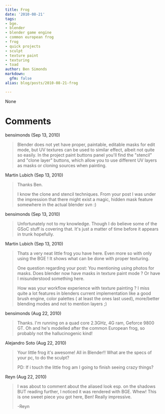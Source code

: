```yaml
---
title: Frog
date: '2010-08-21'
tags:
- bge.
- blender
- blender game engine
- common european frog
- frog
- quick projects
- sculpt
- texture paint
- texturing
- toad
author: Ben Simonds
markdown:
  gfm: false
alias: blog/posts/2010-08-21-frog

---
```


None




# Comments


bensimonds (Sep 13, 2010)
> Blender does not yet have proper, paintable, editable masks for edit mode, but UV textures can be used to similar effect, albeit not quite so easily. In the  project paint buttons panel you'll find the "stencil" and "clone layer" buttons, which allow you to use different UV layers as masks or cloning sources when painting.

Martin Lubich (Sep 13, 2010)
> Thanks Ben.
> 
> I know the clone and stencil techniques. 
> From your post I was under the impression that there might exist a magic, hidden mask feature somewhere in the actual blender svn :)

bensimonds (Sep 13, 2010)
> Unfortunately not to my knowledge. Though I do believe some of the GSoC stuff is covering that. It's just a matter of time before it appears in trunk hopefully.

Martin Lubich (Sep 13, 2010)
> Thats a very neat little frog you have here. Even more so with only using the BGE !
> It shows what can be done with proper texturing.
> 
> One question regarding your post: You mentioning using photos for masks. Does blender now have masks in texture paint mode ? Or have I misunderstood something here.
> 
> How was your workflow experience with texture painting ? I miss quite a lot features in blenders current implementation like a good brush engine, color palettes ( at least the ones last used), more/better blending modes and not to mention layers ;)

bensimonds (Aug 22, 2010)
> Thanks. I'm running on a quad core 2.3GHz, 4G ram, Geforce 9800 GT. Oh and he's modelled after the common European frog, so probably not the hallucinogenic kind!

Alejandro Soto (Aug 22, 2010)
> Your little frog it's awesome! All in Blender!!
> What are the specs of your pc, to do the sculpt?
> 
> PD: If i touch the little frog am I going to finish seeing crazy things?

Reyn (Aug 22, 2010)
> I was about to comment about the aliased look esp. on the shadows BUT reading further, I noticed it was rendered with BGE.  Whew! This is one sweet piece you got here, Ben! Really impressive.
> 
> -Reyn
